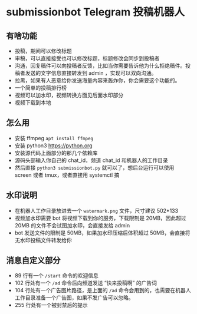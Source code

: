 # submissionbot Telegram 投稿机器人
## 有啥功能
- 投稿，期间可以修改标题
- 审稿，可以直接接受也可以修改标题，标题修改会同步到投稿者
- 沟通，回复稿件可以向投稿者反馈，比如当你需要告诉他为什么拒绝稿件。投稿者发送的文字信息直接转发到 admin ，实现可以双向沟通。
- 拉黑，如果有人恶意给你发送海量内容来轰炸你，你会需要这个功能的。
- 一个简单的投稿排行榜
- 视频可以加水印，视频转换方面见后面水印部分
- 视频下载到本地
## 怎么用
- 安装 ffmpeg `apt install ffmpeg`
- 安装 python3 https://python.org
- 安装源代码上面部分的那几个依赖库
- 源码头部输入你自己的 chat_id，频道 chat_id 和机器人的工作目录
- 然后直接 `python3 submissionbot.py` 就可以了，想后台运行可以使用 screen 或者 tmux，或者直接用 systemctl 搞
## 水印说明
- 在机器人工作目录放进去一个 `watermark.png` 文件，尺寸建议 502*133
- 视频加水印需要 bot 将视频下载到你的服务，下载限制是 20MB，因此超过 20MB 的文件不会试图加水印，会直接发给 admin
- bot 发送文件的限制是 50MB，如果加水印压缩后体积超过 50MB，会直接将无水印投稿文件转发给你
## 消息自定义部分
- 89 行有一个 `/start` 命令的欢迎信息
- 102 行处有一个 `/ad` 命令后向频道发送 “快来投稿啊” 的广告词
- 104 行处有一个广告图片路径，是上面的 `/ad` 命令会用到的，也需要在机器人工作目录准备一个广告图，如果不发广告可以忽略。
- 255 行处有一个被封禁后的提示
